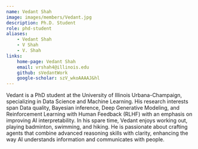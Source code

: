 ```yaml
---
name: Vedant Shah
image: images/members/Vedant.jpg
description: Ph.D. Student
role: phd-student
aliases:
    - Vedant Shah
    - V Shah
    - V. Shah
links: 
    home-page: Vedant Shah
    email: vrshah4@illinois.edu
    github: sVedantWork
    google-scholar: szV_wkoAAAAJ&hl
---
```


Vedant is a PhD student at the University of Illinois Urbana-Champaign, specializing in Data Science and Machine Learning. His research interests span Data quality, Bayesian inference, Deep Generative Modeling, and Reinforcement Learning with Human Feedback (RLHF) with an emphasis on improving  AI interpretability. In his spare time, Vedant enjoys working out, playing badminton, swimming, and hiking. He is passionate about crafting agents that combine advanced reasoning skills with clarity, enhancing the way AI understands information and communicates with people.